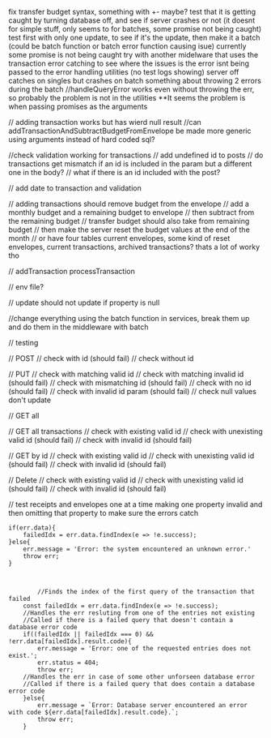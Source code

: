 fix transfer budget syntax, something with +- maybe?
test that it is getting caught by turning database off, and see if server crashes or not (it doesnt for simple stuff, only seems to for batches, some promise not being caught)
test first with only one update, to see if it's the update, then make it a batch (could be batch function or batch error function causing isue)
currently some promise is not being caught
try with another midelware that uses the transaction error catching to see where the issues is
the error isnt being passed to the error handling utilities (no test logs showing)
server off catches on singles but crashes on batch
something about throwing 2 errors during the batch
//handleQueryError works even without throwing the err, so probably the problem is not in the utilities
**It seems the problem is when passing promises as the arguments


// adding transaction works but has wierd null result
//can addTransactionAndSubtractBudgetFromEnvelope be made more generic using arguments instead of hard coded sql?




//check validation working for transactions
// add undefined id to posts
// do transactions get mismatch if an id is included in the param but a different one in the body?
// what if there is an id included with the post?


// add date to transaction and validation


// adding transactions should remove budget from the envelope
// add a monthly budget and a remaining budget to envelope
// then subtract from the remaining budget
// transfer budget should also take from remaining budget
// then make the server reset the budget values at the end of the month
// or have four tables current envelopes, some kind of reset envelopes, current transactions, archived transactions? thats a lot of worky tho

// addTransaction processTransaction

// env file?


// update should not update if property is null







//change everything using the batch function in services, break them up and do them in the middleware with batch





// testing

// POST
// check with id (should fail)
// check without id

// PUT
// check with matching valid id 
// check with matching invalid id (should fail)
// check with mismatching id (should fail)
// check with no id (should fail)
// check with invalid id param (should fail)
// check null values don't update

// GET all

// GET all transactions
// check with existing valid id 
// check with unexisting valid id (should fail)
// check with invalid id (should fail)

// GET by id
// check with existing valid id 
// check with unexisting valid id (should fail)
// check with invalid id (should fail)

// Delete
// check with existing valid id 
// check with unexisting valid id (should fail)
// check with invalid id (should fail)

// test receipts and envelopes one at a time making one property invalid and then omitting that property to make sure the errors catch







    if(err.data){
        failedIdx = err.data.findIndex(e => !e.success);
    }else{
        err.message = 'Error: the system encountered an unknown error.'
        throw err;
    }



            //Finds the index of the first query of the transaction that failed
        const failedIdx = err.data.findIndex(e => !e.success);
        //Handles the err resluting from one of the entries not existing
        //Called if there is a failed query that doesn't contain a database error code
        if((failedIdx || failedIdx === 0) && !err.data[failedIdx].result.code){
            err.message = 'Error: one of the requested entries does not exist.';
            err.status = 404;
            throw err;
        //Handles the err in case of some other unforseen database error
        //Called if there is a failed query that does contain a database error code
        }else{
            err.message = `Error: Database server encountered an error with code ${err.data[failedIdx].result.code}.`;
            throw err;
        }